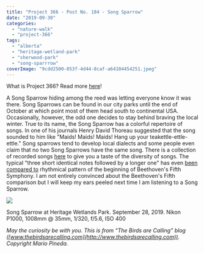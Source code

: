 ```yaml
---
title: "Project 366 - Post No. 184 - Song Sparrow"
date: "2019-09-30"
categories: 
  - "nature-walk"
  - "project-366"
tags: 
  - "alberta"
  - "heritage-wetland-park"
  - "sherwood-park"
  - "song-sparrrow"
coverImage: "9cdd2500-053f-4d44-8caf-a64104454251.jpeg"
---
```


What is Project 366? Read more [here](https://thebirdsarecalling.com/2019/03/29/project-366/)!

A Song Sparrow hiding among the reed was letting everyone know it was there. Song Sparrows can be found in our city parks until the end of October at which point most of them head south to continental USA. Occasionally, however, the odd one decides to stay behind braving the local winter. True to its name, the Song Sparrow has a colorful repertoire of songs. In one of his journals Henry David Thoreau suggested that the song sounded to him like "Maids! Maids! Maids! Hang up your teakettle-ettle-ettle." Song sparrows tend to develop local dialects and some people even claim that no two Song Sparrows have the same song. There is a collection of recorded songs [here](https://www.allaboutbirds.org/guide/Song_Sparrow/sounds) to give you a taste of the diversity of songs. The typical "three short identical notes followed by a longer one" has even [been compared to](https://www.citizen-times.com/story/life/2015/07/01/nature-journal-neglect-wnc-song-sparrow/29557309/) rhythmical pattern of the beginning of Beethoven's Fifth Symphony. I am not entirely convinced about the Beethoven's Fifth comparison but I will keep my ears peeled next time I am listening to a Song Sparrow.

![](https://thebirdsarecallingandimustgo.files.wordpress.com/2019/09/9cdd2500-053f-4d44-8caf-a64104454251.jpeg?w=1024)

Song Sparrow at Heritage Wetlands Park. September 28, 2019. Nikon P1000, 1008mm @ 35mm, 1/320, f/5.6, ISO 400

_May the curiosity be with you. This is from “The Birds are Calling” blog ([www.thebirdsarecalling.com](http://www.thebirdsarecalling.com)). Copyright Mario Pineda._
